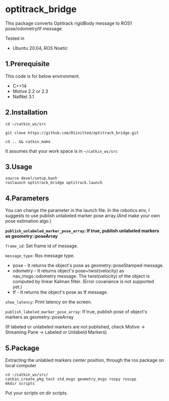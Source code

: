 # optitrack_bridge

This package converts Optitrack rigidBody message to ROS1 pose/odometry/tf message.

Tested in 
- Ubuntu 20.04, ROS Noetic 

1.Prerequisite
------
This code is for below environment.
- C++14
- Motive 2.2 or 2.3
- NatNet 3.1

2.Installation
------
    cd ~/catkin_ws/src

    git clone https://github.com/01initted/optitrack_bridge.git

    cd .. && catkin_make

It assumes that your work space is in `~/catkin_ws/src`

3.Usage
------
    source devel/setup.bash
    roslaunch optitrack_bridge optitrack.launch

4.Parameters
-----
You can change the parameter in the launch file.
In the robotics env, I suggests to use publish unlabeled marker pose array.(And make your own pose estimation algo.)

**`publish_unlabeled_marker_pose_array`: If true, publish unlabeled markers as geometry::poseArray**

`frame_id`: Set frame id of message.

`message_type`: Ros message type.

+ pose - It returns the object's pose as geometry::poseStamped message.
+ odometry - It returns object's pose+twist(velocity) as nav_msgs::odometry message. The twist(velocity) of the object is computed by linear Kalman filter. (Error covariance is not supported yet.)
+ tf - It returns the object's pose as tf message.

`show_latency`: Print latency on the screen.

`publish_labeled_marker_pose_array`: If true, publish pose of object's markers as geometry::poseArray 


(If labeled or unlabeled markers are not published, check Motive -> Streaming Pane -> Labeled or Unlabeld Markers)

**5.Package**
---
Extracting the unlabled markers center position, through the ros package on local computer

    cd ~/catkin_ws/src/
    catkin_create_pkg test std_msgs geometry_msgs rospy roscpp
    mkdir scripts

Put your scripts on dir scripts.



